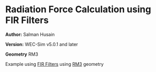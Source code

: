 # Radiation Force Calculation using FIR Filters

**Author:**  	Salman Husain

**Version:** 	WEC-Sim v5.0.1 and later

**Geometry**	RM3

Example using [FIR Filters](http://wec-sim.github.io/WEC-Sim/advanced_features.html#FIR) using
[RM3](http://wec-sim.github.io/WEC-Sim/tutorials.html#two-body-point-absorber-rm3) geometry
